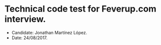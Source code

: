 # Technical code test for Feverup.com interview.

* Candidate: Jonathan Martínez López.
* Date: 24/08/2017.
